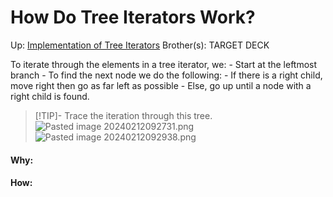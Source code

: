 # How Do Tree Iterators Work?

Up: [Implementation of Tree Iterators](implementation_of_tree_iterators)
Brother(s):
TARGET DECK

To iterate through the elements in a tree iterator, we:
	- Start at the leftmost branch
	- To find the next node we do the following:
		- If there is a right child, move right then go as far left as possible
		- Else, go up until a node with a right child is found.


> [!TIP]- Trace the iteration through this tree. ![Pasted image 20240212092731.png](pasted_image_20240212092731.png)
> ![Pasted image 20240212092938.png](pasted_image_20240212092938.png)







































#### Why:
#### How:









